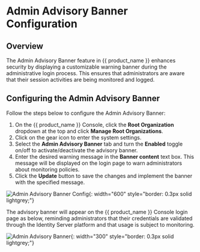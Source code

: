# Admin Advisory Banner Configuration

## Overview
The Admin Advisory Banner feature in {{ product_name }} enhances security by displaying a customizable warning banner during the administrative login process. This ensures that administrators are aware that their session activities are being monitored and logged.

## Configuring the Admin Advisory Banner

Follow the steps below to configure the Admin Advisory Banner:

1. On the {{ product_name }} Console, click the **Root Organization** dropdown at the top and click **Manage Root Organizations**.
2. Click on the gear icon to enter the system settings.
3. Select the **Admin Advisory Banner** tab and turn the **Enabled** toggle on/off to activate/deactivate the advisory banner.
4. Enter the desired warning message in the **Banner content** text box. This message will be displayed on the login page to warn administrators about monitoring policies.
5. Click the **Update** button to save the changes and implement the banner with the specified message.

![Admin Advisory Banner Config]({{base_path}}/assets/img/setup/secure/admin-advisory-banner-config.png){: width="600" style="border: 0.3px solid lightgrey;"}

The advisory banner will appear on the {{ product_name }} Console login page as below, reminding administrators that their credentials are validated through the Identity Server platform and that usage is subject to monitoring.

![Admin Advisory Banner]({{base_path}}/assets/img/setup/secure/admin-advisory-banner.png){: width="300" style="border: 0.3px solid lightgrey;"}
